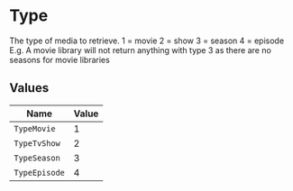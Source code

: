# Type

The type of media to retrieve.
1 = movie
2 = show
3 = season
4 = episode
E.g. A movie library will not return anything with type 3 as there are no seasons for movie libraries



## Values

| Name          | Value         |
| ------------- | ------------- |
| `TypeMovie`   | 1             |
| `TypeTvShow`  | 2             |
| `TypeSeason`  | 3             |
| `TypeEpisode` | 4             |